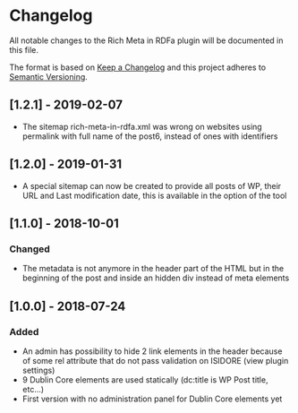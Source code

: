 # Changelog
All notable changes to the Rich Meta in RDFa plugin will be documented in this file.

The format is based on [Keep a Changelog](http://keepachangelog.com/en/1.0.0/)
and this project adheres to [Semantic Versioning](http://semver.org/spec/v2.0.0.html).

## [1.2.1] - 2019-02-07
- The sitemap rich-meta-in-rdfa.xml was wrong on websites using permalink with full name of the post6, instead of ones 
with identifiers

## [1.2.0] - 2019-01-31
- A special sitemap can now be created to provide all posts of WP, their URL and Last modification date, this is
available in the option of the tool

## [1.1.0] - 2018-10-01
### Changed
- The metadata is not anymore in the header part of the HTML but in the beginning of the post and inside an hidden 
div instead of meta elements

## [1.0.0] - 2018-07-24
### Added
- An admin has possibility to hide 2 link elements in the header because of some rel attribute that do not pass 
validation on ISIDORE (view plugin settings) 
- 9 Dublin Core elements are used statically (dc:title is WP Post title, etc...)
- First version with no administration panel for Dublin Core elements yet
